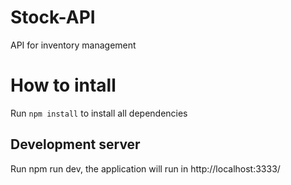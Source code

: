 # Stock-API

API for inventory management

# How to intall

Run `npm install` to install all dependencies

## Development server

Run npm run dev, the application will run in http://localhost:3333/
